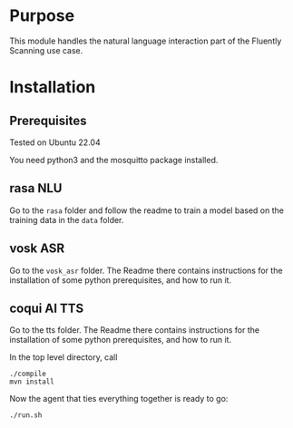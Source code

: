 # Purpose

This module handles the natural language interaction part of the Fluently Scanning use case.

# Installation

## Prerequisites

Tested on Ubuntu 22.04

You need python3 and the mosquitto package installed.

## rasa NLU

Go to the `rasa` folder and follow the readme to train a model based on the training data in the `data` folder.

## vosk ASR

Go to the `vosk_asr` folder. The Readme there contains instructions for the installation of some python prerequisites, and how to run it.

## coqui AI TTS

Go to the tts folder. The Readme there contains instructions for the installation of some python prerequisites, and how to run it.

In the top level directory, call

    ./compile
    mvn install

Now the agent that ties everything together is ready to go:

    ./run.sh

